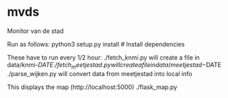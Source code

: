 # mvds
Monitor van de stad

Run as follows:
    python3 setup.py install # Install dependencies

These have to run every 1/2 hour:
    ./fetch_knmi.py will create a file in data/knmi-$DATE
    ./fetch_meetjestad.py will create a file in data/meetjestad-$DATE
    ./parse_wijken.py will convert data from meetjestad into local info

This displays the map (http://localhost:5000)
    ./flask_map.py

